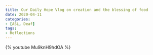 ```yaml
---
title: Our Daily Hope Vlog on creation and the blessing of food
date: 2020-04-11
categories:
- [ASL, Deaf]
tags:
- Reflections
---
```

{% youtube Mu9knH9hdOA %}
